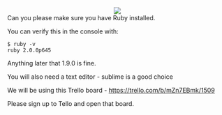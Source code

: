 <div style="text-align:center"><img src ="http://theironyard.com/images/home/tiy-logo.png" /></div>
Can you please make sure you have Ruby installed. 

You can verify this in the console with:
```
$ ruby -v
ruby 2.0.0p645
```

Anything later that 1.9.0 is fine.

You will also need a text editor - sublime is a good choice

We will be using this Trello board - https://trello.com/b/mZn7EBmk/1509

Please sign up to Tello and open that board. 
